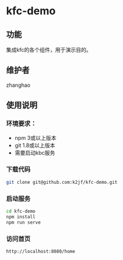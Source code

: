 # kfc-demo

## 功能
集成kfc的各个组件，用于演示目的。

## 维护者
zhanghao

## 使用说明

### 环境要求：
- npm 3或以上版本
- git 1.8或以上版本
- 需要启动kbc服务

### 下载代码
```bash
git clone git@github.com:k2jf/kfc-demo.git
```

### 启动服务
```bash
cd kfc-demo
npm install
npm run serve
```
### 访问首页

```
http://localhost:8080/home
```
